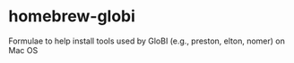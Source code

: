 # homebrew-globi
Formulae to help install tools used by GloBI (e.g., preston, elton, nomer) on Mac OS
